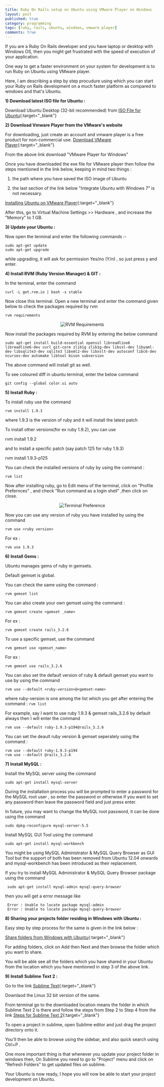```yaml
---
title: Ruby On Rails setup on Ubuntu using VMware Player on Windows 
layout: post
published: true
category: programming
tags: [ruby, rails, ubuntu, windows, vmware player]
comments: true
---
```


If you are a Ruby On Rails developer and you have laptop or desktop with Windows OS, then you might get frustrated with the speed of execution of your application.

One way to get a faster environment on your system for development is to run Ruby on Ubuntu using VMware player.

Here, I am describing a step by step procudure using which you can start your Ruby on Rails development on a much faster platform as compared to windows and that's Ubuntu.

**1) Download latest ISO file for Ubuntu :**

Download Ubuntu Desktop (32-bit recommended) from [ISO File for Ubuntu](https://www.ubuntu.com/download/desktop){:target="_blank"}

**2) Download Vmware Player from the VMware's website**

For downloading, just create an account and vmware player is a free product for non-commercial use.
[Download VMware Player](https://my.vmware.com/web/vmware/evalcenter?p=player){:target="_blank"}

From the above link download "VMware Player for Windows"

Once you have downloaded the exe file for VMware player then follow the steps mentioned in the link below, keeping in mind two things :

1. the path where you have saved the ISO image of Ubuntu

2. the last section of the link below "Integrate Ubuntu with Windows 7" is not necessary.

[Installing Ubuntu on VMware Player](http://www.howtogeek.com/howto/11287/how-to-run-ubuntu-in-windows-7-with-vmware-player/){:target="_blank"}

After this, go to Virtual Machine Settings  >>  Hardware , and increase the "Memory" to 1 GB.

**3) Update your Ubuntu :**

Now open the terminal and enter the following commands :-

```unix
sudo apt-get update
sudo apt-get upgrade
```

while upgrading, it will ask for permission Yes/no (Y/n) , so just press y and enter.

**4) Install RVM (Ruby Version Manager) & GIT :**

In the terminal, enter the command

`curl -L get.rvm.io | bash -s stable`

Now close this terminal. Open a new terminal and enter the command given below to check the packages required by rvm

`rvm requirements`

<p align="middle">
    <img src="/assets/images/ruby_on_rails_setup/rvm_requirements.png" alt="RVM Requirements" class="img-responsive img-thumbnail">
</p>

Now install the packages required by RVM by entering the below command

`sudo apt-get install build-essential openssl libreadline6 libreadline6-dev curl git-core zlib1g zlib1g-dev libssl-dev libyaml-dev libsqlite3-dev sqlite3 libxml2-dev libxslt-dev autoconf libc6-dev ncurses-dev automake libtool bison subversion`

The above command will install git as well.

To see coloured diff in ubuntu terminal, enter the below command

`git config --global color.ui auto`

**5) Install Ruby :**

To install ruby use the command

`rvm install 1.9.3`

where 1.9.3 is the version of ruby and it will install the latest patch

To install other versions(for ex ruby 1.9.2), you can use

rvm install 1.9.2

and to install a specific patch (say patch 125 for ruby 1.9.3) 

rvm install 1.9.3-p125

You can check the installed versions of ruby by using the command :

`rvm list`

Now after installing ruby, go to Edit menu of the terminal, click on "Profile Prefernces" , and check "Run command as a login shell" ,then click on close.

<p align="middle">
    <img src="/assets/images/ruby_on_rails_setup/terminal_preference.png" alt="Terminal Preference" class="img-responsive img-thumbnail">
</p>

Now you can use any version of ruby you have installed by using the command

`rvm use <ruby version>`

For ex :

`rvm use 1.9.3`

**6) Install Gems :**

Ubuntu manages gems of ruby in gemsets.

Default gemset is global.

You can check the same using the command :

`rvm gemset list`

You can also create your own gemset using the command :

`rvm gemset create <gemset _name>`

For ex :

`rvm gemset create rails_3.2.6`

To use a specific gemset, use the command

`rvm gemset use <gemset_name>`

For ex :

`rvm gemset use rails_3.2.6`

You can also set the default version of ruby & default gemset you want to use by using the command 

`rvm use --default <ruby-version>@<gemset-name>`

where ruby-version is one among the list which you get after entering the command : `rvm list`

For example, say I want to use ruby 1.9.3 & gemset rails_3.2.6 by default always then I will enter the command

`rvm use --default ruby-1.9.3-p194@rails_3.2.6`

You can set the deault ruby version & gemset seperately using the command :

```
rvm use --default ruby-1.9.3-p194
rvm use --default @rails_3.2.6
```

**7) Install MySQL :**

Install the MySQL server using the command

`sudo apt-get install mysql-server`

During the installation process you will be prompted to enter a password for the MySQL root user , so enter the password or otherwise if you want to set any password then leave the password field and just press enter.

In future, you may want to change the MySQL root password, it can be done using the command

`sudo dpkg-reconfigure mysql-server-5.5`

Install MySQL GUI Tool using the command 

`sudo apt-get install mysql-workbench`

You might be using MySQL Administrator & MySQL Query Browser as GUI Tool but the support of both has been removed from Ubuntu 12.04 onwards and mysql-workbench has been introduced as their replacement.

If you try to install  MySQL Administrator & MySQL Query Browser package using the command

     sudo apt-get install mysql-admin mysql-query-browser

then you will get a error message like 

     Error : Unable to locate package mysql-admin
     Error : Unable to locate package mysql-query-browser

**8) Sharing your projects folder residing in Windows with Ubuntu :**

Easy step by step process for the same is given in the link below :

[Share folders from Windows with Ubuntu](http://defprogram.wordpress.com/2011/08/03/shared-folders-with-vmware-player-and-ubuntu-11-04/){:target="_blank"}

For adding folders, click on Add then Next and then browse the folder which you want to share.

You will be able see all the folders which you have shared in your Ubuntu from the location which you have mentioned in step 3 of the above link.

**9) Install Sublime Text 2 :**

Go to the link [Sublime Text](http://www.sublimetext.com/){:target="_blank"}

Downlaod the Linux 32 bit version of the same.

From terminal go to the downloaded location means the folder in which Sublime Text 2 is there and follow the steps from Step 2 to Step 4 from the link [Steps for Sublime Text 2](http://www.technoreply.com/how-to-install-sublime-text-2-on-ubuntu-12-04-unity/){:target="_blank"}

To open a project in sublime, open Sublime editor and just drag the project directory onto it.

You'll then be able to browse using the sidebar, and also quick search using Ctrl+P .

One more important thing is that whenever you update your project folder in windows then, On Sublime you need to go to "Project" menu and click on "Refresh Folders" to get updated files on sublime.

Your Ubuntu is now ready, I hope you will now be able to start your project development on Ubuntu.
